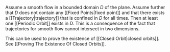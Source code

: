 Assume a smooth flow in a bounded domain $D$ of the plane. Assume further that $D$ does not contain any [[Fixed Points|fixed point]] and that there exists a [[Trajectory|trajectory]] that is confined in $D$ for all times. Then at least one [[Periodic Orbit]] exists in $D$. This is a consequence of the fact that trajectories for smooth flow cannot intersect in two dimensions. 


This can be used to prove the existence of [[Closed Orbit|closed orbits]]. See [[Proving The Existence Of Closed Orbits]].